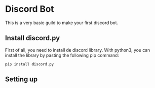 # Discord Bot
This is a very basic guild to make your first discord bot.

## Install discord.py
First of all, you need to install de discord library. With python3, you can install the library by pasting the following pip command:
```
pip install discord.py
```
## Setting up
